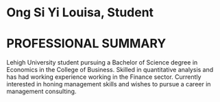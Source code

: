 # Ong Si Yi Louisa, Student
# PROFESSIONAL SUMMARY
Lehigh University student pursuing a Bachelor of Science degree in Economics in the College of Business. Skilled in quantitative analysis and has had working experience working in the Finance sector. Currently interested in honing management skills and wishes to pursue a career in management consulting. 

